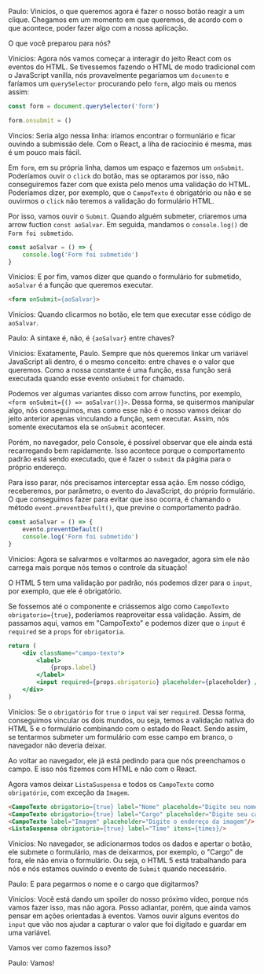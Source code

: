 Paulo: Vinicios, o que queremos agora é fazer o nosso botão reagir a um clique. Chegamos em um momento em que queremos, de acordo com o que acontece, poder fazer algo com a nossa aplicação.

O que você preparou para nós?

Vinicios: Agora nós vamos começar a interagir do jeito React com os eventos do HTML. Se tivessemos fazendo o HTML de modo tradicional com o JavaScript vanilla, nós provavelmente pegaríamos um `documento` e faríamos um `querySelector` procurando pelo `form`, algo mais ou menos assim:

``` javascript
const form = document.querySelector('form')

form.onsubmit = ()
```
Vincios: Seria algo nessa linha: iríamos encontrar o formunlário e ficar ouvindo a submissão dele. Com o React, a liha de raciocínio é mesma, mas é um pouco mais fácil.

Em `form`, em su própria linha, damos um espaço e fazemos um `onSubmit`. Poderíamos ouvir o `click` do botão, mas se optaramos por isso, não conseguiremos fazer com que exista pelo menos uma validação do HTML. Poderíamos dizer, por exemplo, que o `CampoTexto` é obrigatório ou não e se ouvirmos o `click` não teremos a validação do formulário HTML.

Por isso, vamos ouvir o `Submit`. Quando alguém submeter, criaremos uma arrow fuction `const aoSalvar`. Em seguida, mandamos o `console.log()` de `Form foi submetido`.

``` jsx
const aoSalvar = () => { 
    console.log('Form foi submetido')
}
```
Vinicios: E por fim, vamos dizer que quando o formulário for submetido, `aoSalvar` é a função que queremos executar.

``` html
<form onSubmit={aoSalvar}>
```
Vinicios: Quando clicarmos no botão, ele tem que executar esse código de `aoSalvar`.

Paulo: A sintaxe é, não, é `{aoSalvar}` entre chaves?

Vinicios: Exatamente, Paulo. Sempre que nós queremos linkar um variável JavaScript ali dentro, é o mesmo conceito: entre chaves e o valor que queremos. Como a nossa constante é uma função, essa função será executada quando esse evento `onSubmit` for chamado.

Podemos ver algumas variantes disso com arrow functins, por exemplo, `<form onSubmit={() => aoSalvar()}>`. Dessa forma, se quisermos manipular algo, nós conseguimos, mas como esse não é o nosso vamos deixar do jeito anterior apenas vinculando a função, sem executar. Assim, nós somente executamos ela se `onSubmit` acontecer.

Porém, no navegador, pelo Console, é possível observar que ele ainda está recarregando bem rapidamente. Isso acontece porque o comportamento padrão está sendo executado, que é fazer o `submit` da página para o próprio endereço.

Para isso parar, nós precisamos interceptar essa ação. Em nosso código, receberemos, por parâmetro, o evento do JavaScript, do próprio formulário. O que conseguimos fazer para evitar que isso ocorra, é chamando o método `event.preventDeafult()`, que previne o comportamento padrão.

``` jsx
const aoSalvar = () => { 
    evento.preventDefault()
    console.log('Form foi submetido')
}
```
Vinicios: Agora se salvarmos e voltarmos ao navegador, agora sim ele não carrega mais porque nós temos o controle da situação!

O HTML 5 tem uma validação por padrão, nós podemos dizer para o `input`, por exemplo, que ele é obrigatório.

Se fossemos até o componente e criássemos algo como `CampoTexto obrigatorio={true}`, poderíamos reaproveitar essa validação. Assim, de passamos aqui, vamos em "CampoTexto" e podemos dizer que o `input` é `required` se a `props` for `obrigatoria`.

``` jsx
return (
    <div className="campo-texto">
        <label>
            {props.label}
        </label>
        <input required={props.obrigatorio} placeholder={placeholder} />
    </div> 
)
```
Vinicios: Se o `obrigatório` for `true` o `input` vai ser `required`. Dessa forma, conseguimos vincular os dois mundos, ou seja, temos a validação nativa do HTML 5 e o formulário combinando com o estado do React. Sendo assim, se tentarmos submeter um formulário com esse campo em branco, o navegador não deveria deixar.

Ao voltar ao navegador, ele já está pedindo para que nós preenchamos o campo. E isso nós fizemos com HTML e não com o React.

Agora vamos deixar `ListaSuspensa` e todos os `CampoTexto` como `obrigatório`, com exceção da `Imagem`.

``` html
<CampoTexto obrigatorio={true} label="Nome" placeholde="Digite seu nome"/>
<CampoTexto obrigatorio={true} label="Cargo" placeholder="Digite seu cargo"/>
<CampoTexto label="Imagem" placeholder="Digite o endereço da imagem"/>
<ListaSuspensa obrigatorio={true} label="Time" itens={times}/>
```
Vinicios: No navegador, se adicionarmos todos os dados e apertar o botão, ele submete o formulário, mas de deixarmos, por exemplo, o "Cargo" de fora, ele não envia o formulário. Ou seja, o HTML 5 está trabalhando para nós e nós estamos ouvindo o evento de `Submit` quando necessário.

Paulo: E para pegarmos o nome e o cargo que digitarmos?

Vinicios: Você está dando um spoiler do nosso próximo vídeo, porque nós vamos fazer isso, mas não agora. Posso adiantar, porém, que ainda vamos pensar em ações orientadas à eventos. Vamos ouvir alguns eventos do `input` que vão nos ajudar a capturar o valor que foi digitado e guardar em uma variável.

Vamos ver como fazemos isso?

Paulo: Vamos!
